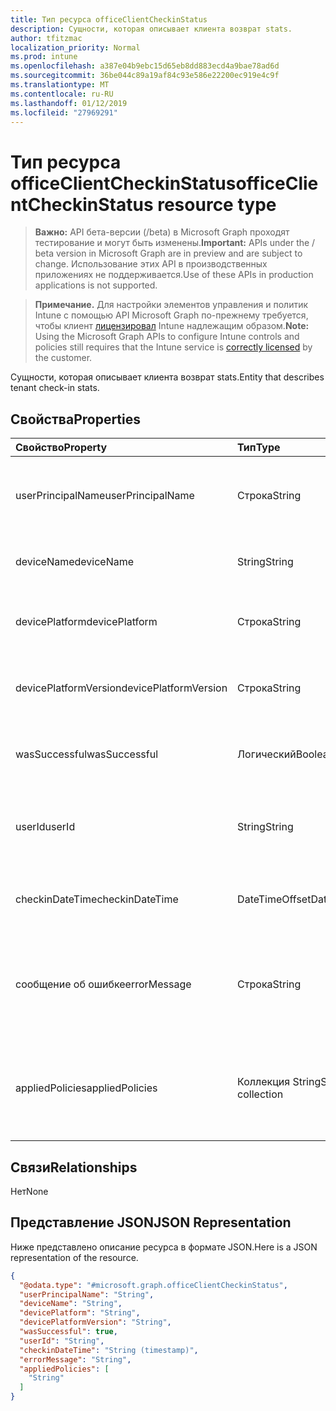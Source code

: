 ```yaml
---
title: Тип ресурса officeClientCheckinStatus
description: Сущности, которая описывает клиента возврат stats.
author: tfitzmac
localization_priority: Normal
ms.prod: intune
ms.openlocfilehash: a387e04b9ebc15d65eb8dd883ecd4a9bae78ad6d
ms.sourcegitcommit: 36be044c89a19af84c93e586e22200ec919e4c9f
ms.translationtype: MT
ms.contentlocale: ru-RU
ms.lasthandoff: 01/12/2019
ms.locfileid: "27969291"
---
```

# <a name="officeclientcheckinstatus-resource-type"></a><span data-ttu-id="73d5b-103">Тип ресурса officeClientCheckinStatus</span><span class="sxs-lookup"><span data-stu-id="73d5b-103">officeClientCheckinStatus resource type</span></span>

> <span data-ttu-id="73d5b-104">**Важно:** API бета-версии (/beta) в Microsoft Graph проходят тестирование и могут быть изменены.</span><span class="sxs-lookup"><span data-stu-id="73d5b-104">**Important:** APIs under the / beta version in Microsoft Graph are in preview and are subject to change.</span></span> <span data-ttu-id="73d5b-105">Использование этих API в производственных приложениях не поддерживается.</span><span class="sxs-lookup"><span data-stu-id="73d5b-105">Use of these APIs in production applications is not supported.</span></span>

> <span data-ttu-id="73d5b-106">**Примечание.** Для настройки элементов управления и политик Intune с помощью API Microsoft Graph по-прежнему требуется, чтобы клиент [лицензировал](https://go.microsoft.com/fwlink/?linkid=839381) Intune надлежащим образом.</span><span class="sxs-lookup"><span data-stu-id="73d5b-106">**Note:** Using the Microsoft Graph APIs to configure Intune controls and policies still requires that the Intune service is [correctly licensed](https://go.microsoft.com/fwlink/?linkid=839381) by the customer.</span></span>

<span data-ttu-id="73d5b-107">Сущности, которая описывает клиента возврат stats.</span><span class="sxs-lookup"><span data-stu-id="73d5b-107">Entity that describes  tenant check-in stats.</span></span>
## <a name="properties"></a><span data-ttu-id="73d5b-108">Свойства</span><span class="sxs-lookup"><span data-stu-id="73d5b-108">Properties</span></span>
|<span data-ttu-id="73d5b-109">Свойство</span><span class="sxs-lookup"><span data-stu-id="73d5b-109">Property</span></span>|<span data-ttu-id="73d5b-110">Тип</span><span class="sxs-lookup"><span data-stu-id="73d5b-110">Type</span></span>|<span data-ttu-id="73d5b-111">Описание</span><span class="sxs-lookup"><span data-stu-id="73d5b-111">Description</span></span>|
|:---|:---|:---|
|<span data-ttu-id="73d5b-112">userPrincipalName</span><span class="sxs-lookup"><span data-stu-id="73d5b-112">userPrincipalName</span></span>|<span data-ttu-id="73d5b-113">Строка</span><span class="sxs-lookup"><span data-stu-id="73d5b-113">String</span></span>|<span data-ttu-id="73d5b-114">Имя участника-пользователя с помощью устройства.</span><span class="sxs-lookup"><span data-stu-id="73d5b-114">User principal name using the device.</span></span>|
|<span data-ttu-id="73d5b-115">deviceName</span><span class="sxs-lookup"><span data-stu-id="73d5b-115">deviceName</span></span>|<span data-ttu-id="73d5b-116">String</span><span class="sxs-lookup"><span data-stu-id="73d5b-116">String</span></span>|<span data-ttu-id="73d5b-117">Имя устройства для возврата.</span><span class="sxs-lookup"><span data-stu-id="73d5b-117">Device name trying to check-in.</span></span>|
|<span data-ttu-id="73d5b-118">devicePlatform</span><span class="sxs-lookup"><span data-stu-id="73d5b-118">devicePlatform</span></span>|<span data-ttu-id="73d5b-119">Строка</span><span class="sxs-lookup"><span data-stu-id="73d5b-119">String</span></span>|<span data-ttu-id="73d5b-120">Устройство платформы для возврата.</span><span class="sxs-lookup"><span data-stu-id="73d5b-120">Device platform trying to check-in.</span></span>|
|<span data-ttu-id="73d5b-121">devicePlatformVersion</span><span class="sxs-lookup"><span data-stu-id="73d5b-121">devicePlatformVersion</span></span>|<span data-ttu-id="73d5b-122">Строка</span><span class="sxs-lookup"><span data-stu-id="73d5b-122">String</span></span>|<span data-ttu-id="73d5b-123">Для возврата версии платформы устройства.</span><span class="sxs-lookup"><span data-stu-id="73d5b-123">Device platform version trying to check-in.</span></span>|
|<span data-ttu-id="73d5b-124">wasSuccessful</span><span class="sxs-lookup"><span data-stu-id="73d5b-124">wasSuccessful</span></span>|<span data-ttu-id="73d5b-125">Логический</span><span class="sxs-lookup"><span data-stu-id="73d5b-125">Boolean</span></span>|<span data-ttu-id="73d5b-126">Если последний checkin прошла успешно.</span><span class="sxs-lookup"><span data-stu-id="73d5b-126">If the last checkin was successful.</span></span>|
|<span data-ttu-id="73d5b-127">userId</span><span class="sxs-lookup"><span data-stu-id="73d5b-127">userId</span></span>|<span data-ttu-id="73d5b-128">String</span><span class="sxs-lookup"><span data-stu-id="73d5b-128">String</span></span>|<span data-ttu-id="73d5b-129">Идентификатор пользователя, с помощью устройства.</span><span class="sxs-lookup"><span data-stu-id="73d5b-129">User identifier using the device.</span></span>|
|<span data-ttu-id="73d5b-130">checkinDateTime</span><span class="sxs-lookup"><span data-stu-id="73d5b-130">checkinDateTime</span></span>|<span data-ttu-id="73d5b-131">DateTimeOffset</span><span class="sxs-lookup"><span data-stu-id="73d5b-131">DateTimeOffset</span></span>|<span data-ttu-id="73d5b-132">Последний устройства возврат времени в формате UTC.</span><span class="sxs-lookup"><span data-stu-id="73d5b-132">Last device check-in time in UTC.</span></span>|
|<span data-ttu-id="73d5b-133">сообщение об ошибке</span><span class="sxs-lookup"><span data-stu-id="73d5b-133">errorMessage</span></span>|<span data-ttu-id="73d5b-134">Строка</span><span class="sxs-lookup"><span data-stu-id="73d5b-134">String</span></span>|<span data-ttu-id="73d5b-135">Сообщение об ошибке, если какие-либо связанные для последнего checkin.</span><span class="sxs-lookup"><span data-stu-id="73d5b-135">Error message if any associated for the last checkin.</span></span>|
|<span data-ttu-id="73d5b-136">appliedPolicies</span><span class="sxs-lookup"><span data-stu-id="73d5b-136">appliedPolicies</span></span>|<span data-ttu-id="73d5b-137">Коллекция String</span><span class="sxs-lookup"><span data-stu-id="73d5b-137">String collection</span></span>|<span data-ttu-id="73d5b-138">Список политик доставки на устройство как последний checkin.</span><span class="sxs-lookup"><span data-stu-id="73d5b-138">List of policies delivered to the device as last checkin.</span></span>|

## <a name="relationships"></a><span data-ttu-id="73d5b-139">Связи</span><span class="sxs-lookup"><span data-stu-id="73d5b-139">Relationships</span></span>
<span data-ttu-id="73d5b-140">Нет</span><span class="sxs-lookup"><span data-stu-id="73d5b-140">None</span></span>
## <a name="json-representation"></a><span data-ttu-id="73d5b-141">Представление JSON</span><span class="sxs-lookup"><span data-stu-id="73d5b-141">JSON Representation</span></span>
<span data-ttu-id="73d5b-142">Ниже представлено описание ресурса в формате JSON.</span><span class="sxs-lookup"><span data-stu-id="73d5b-142">Here is a JSON representation of the resource.</span></span>
<!-- {
  "blockType": "resource",
  "keyProperty": "id",
  "@odata.type": "microsoft.graph.officeClientCheckinStatus"
}
-->
``` json
{
  "@odata.type": "#microsoft.graph.officeClientCheckinStatus",
  "userPrincipalName": "String",
  "deviceName": "String",
  "devicePlatform": "String",
  "devicePlatformVersion": "String",
  "wasSuccessful": true,
  "userId": "String",
  "checkinDateTime": "String (timestamp)",
  "errorMessage": "String",
  "appliedPolicies": [
    "String"
  ]
}
```




